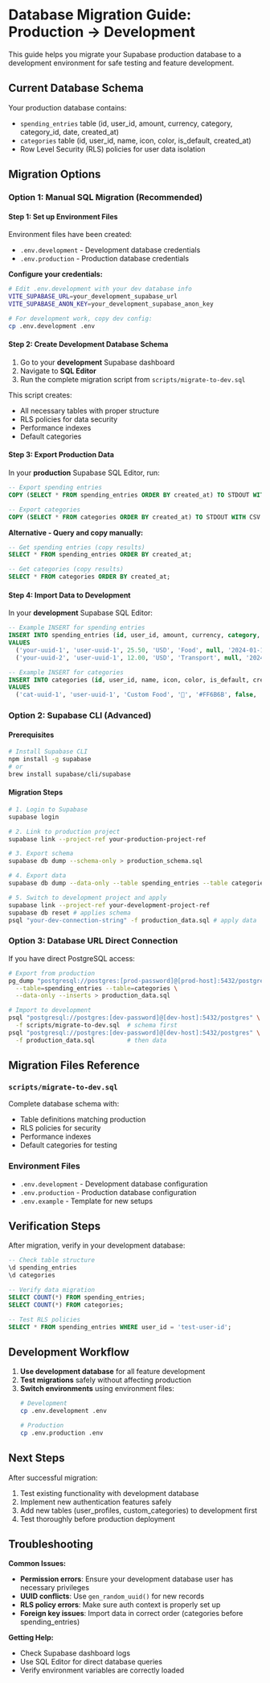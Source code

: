 # Database Migration Guide: Production → Development

This guide helps you migrate your Supabase production database to a development environment for safe testing and feature development.

## Current Database Schema

Your production database contains:
- `spending_entries` table (id, user_id, amount, currency, category, category_id, date, created_at)
- `categories` table (id, user_id, name, icon, color, is_default, created_at)
- Row Level Security (RLS) policies for user data isolation

## Migration Options

### Option 1: Manual SQL Migration (Recommended)

#### Step 1: Set up Environment Files

Environment files have been created:
- `.env.development` - Development database credentials
- `.env.production` - Production database credentials

**Configure your credentials:**
```bash
# Edit .env.development with your dev database info
VITE_SUPABASE_URL=your_development_supabase_url
VITE_SUPABASE_ANON_KEY=your_development_supabase_anon_key

# For development work, copy dev config:
cp .env.development .env
```

#### Step 2: Create Development Database Schema

1. Go to your **development** Supabase dashboard
2. Navigate to **SQL Editor**
3. Run the complete migration script from `scripts/migrate-to-dev.sql`

This script creates:
- All necessary tables with proper structure
- RLS policies for data security
- Performance indexes
- Default categories

#### Step 3: Export Production Data

In your **production** Supabase SQL Editor, run:

```sql
-- Export spending entries
COPY (SELECT * FROM spending_entries ORDER BY created_at) TO STDOUT WITH CSV HEADER;

-- Export categories  
COPY (SELECT * FROM categories ORDER BY created_at) TO STDOUT WITH CSV HEADER;
```

**Alternative - Query and copy manually:**
```sql
-- Get spending entries (copy results)
SELECT * FROM spending_entries ORDER BY created_at;

-- Get categories (copy results)
SELECT * FROM categories ORDER BY created_at;
```

#### Step 4: Import Data to Development

In your **development** Supabase SQL Editor:

```sql
-- Example INSERT for spending entries
INSERT INTO spending_entries (id, user_id, amount, currency, category, category_id, date, created_at)
VALUES 
  ('your-uuid-1', 'user-uuid-1', 25.50, 'USD', 'Food', null, '2024-01-15', '2024-01-15T10:30:00Z'),
  ('your-uuid-2', 'user-uuid-1', 12.00, 'USD', 'Transport', null, '2024-01-16', '2024-01-16T14:20:00Z');

-- Example INSERT for categories
INSERT INTO categories (id, user_id, name, icon, color, is_default, created_at)
VALUES
  ('cat-uuid-1', 'user-uuid-1', 'Custom Food', '🍕', '#FF6B6B', false, '2024-01-10T09:00:00Z');
```

### Option 2: Supabase CLI (Advanced)

#### Prerequisites
```bash
# Install Supabase CLI
npm install -g supabase
# or
brew install supabase/cli/supabase
```

#### Migration Steps
```bash
# 1. Login to Supabase
supabase login

# 2. Link to production project
supabase link --project-ref your-production-project-ref

# 3. Export schema
supabase db dump --schema-only > production_schema.sql

# 4. Export data
supabase db dump --data-only --table spending_entries --table categories > production_data.sql

# 5. Switch to development project and apply
supabase link --project-ref your-development-project-ref
supabase db reset # applies schema
psql "your-dev-connection-string" -f production_data.sql # apply data
```

### Option 3: Database URL Direct Connection

If you have direct PostgreSQL access:

```bash
# Export from production
pg_dump "postgresql://postgres:[prod-password]@[prod-host]:5432/postgres" \
  --table=spending_entries --table=categories \
  --data-only --inserts > production_data.sql

# Import to development  
psql "postgresql://postgres:[dev-password]@[dev-host]:5432/postgres" \
  -f scripts/migrate-to-dev.sql  # schema first
psql "postgresql://postgres:[dev-password]@[dev-host]:5432/postgres" \
  -f production_data.sql         # then data
```

## Migration Files Reference

### `scripts/migrate-to-dev.sql`
Complete database schema with:
- Table definitions matching production
- RLS policies for security
- Performance indexes
- Default categories for testing

### Environment Files
- `.env.development` - Development database configuration
- `.env.production` - Production database configuration
- `.env.example` - Template for new setups

## Verification Steps

After migration, verify in your development database:

```sql
-- Check table structure
\d spending_entries
\d categories

-- Verify data migration
SELECT COUNT(*) FROM spending_entries;
SELECT COUNT(*) FROM categories;

-- Test RLS policies
SELECT * FROM spending_entries WHERE user_id = 'test-user-id';
```

## Development Workflow

1. **Use development database** for all feature development
2. **Test migrations** safely without affecting production
3. **Switch environments** using environment files:
   ```bash
   # Development
   cp .env.development .env
   
   # Production  
   cp .env.production .env
   ```

## Next Steps

After successful migration:
1. Test existing functionality with development database
2. Implement new authentication features safely
3. Add new tables (user_profiles, custom_categories) to development first
4. Test thoroughly before production deployment

## Troubleshooting

**Common Issues:**
- **Permission errors**: Ensure your development database user has necessary privileges
- **UUID conflicts**: Use `gen_random_uuid()` for new records
- **RLS policy errors**: Make sure auth context is properly set up
- **Foreign key issues**: Import data in correct order (categories before spending_entries)

**Getting Help:**
- Check Supabase dashboard logs
- Use SQL Editor for direct database queries
- Verify environment variables are correctly loaded